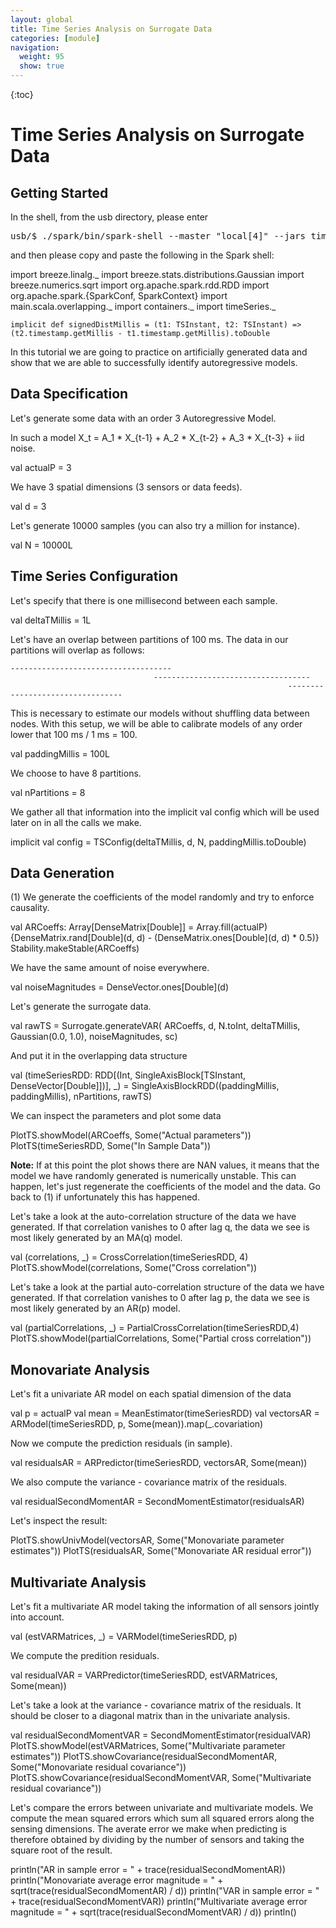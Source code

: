 ```yaml
---
layout: global
title: Time Series Analysis on Surrogate Data
categories: [module]
navigation:
  weight: 95
  show: true
---
```


{:toc}

# Time Series Analysis on Surrogate Data

## Getting Started
In the shell, from the usb directory, please enter

<pre class="prettyprint lang-bsh">
usb/$ ./spark/bin/spark-shell --master "local[4]" --jars timeseries/sparkgeots.jar --driver-memory 2G
</pre>

and then please copy and paste the following in the Spark shell:

<div class="codetabs">
<div data-lang="scala" markdown="1">
    import breeze.linalg._
    import breeze.stats.distributions.Gaussian
    import breeze.numerics.sqrt
    import org.apache.spark.rdd.RDD
    import org.apache.spark.{SparkConf, SparkContext}
    import main.scala.overlapping._
    import containers._
    import timeSeries._

    implicit def signedDistMillis = (t1: TSInstant, t2: TSInstant) => (t2.timestamp.getMillis - t1.timestamp.getMillis).toDouble
</div>
</div>


In this tutorial we are going to practice on artificially generated data
and show that we are able to successfully identify autoregressive models.

## Data Specification

Let's generate some data with an order 3 Autoregressive Model.

In such a model X_t = A_1 * X_{t-1} + A_2 * X_{t-2} + A_3 * X_{t-3} + iid noise.

<div class="codetabs">
<div data-lang="scala" markdown="1">
    val actualP = 3
</div>
</div>

We have 3 spatial dimensions (3 sensors or data feeds).

<div class="codetabs">
<div data-lang="scala" markdown="1">
    val d = 3
</div>
</div>

Let's generate 10000 samples (you can also try a million for instance).

<div class="codetabs">
<div data-lang="scala" markdown="1">
    val N = 10000L
</div>
</div>

## Time Series Configuration

Let's specify that there is one millisecond between each sample.

<div class="codetabs">
<div data-lang="scala" markdown="1">
    val deltaTMillis = 1L
</div>
</div>

Let's have an overlap between partitions of 100 ms.
The data in our partitions will overlap as follows:

    ------------------------------------
                                    -----------------------------------
                                                                  ---------------------------------

This is necessary to estimate our models without shuffling data between nodes.
With this setup, we will be able to calibrate models of any order lower that 100 ms / 1 ms = 100.

<div class="codetabs">
<div data-lang="scala" markdown="1">
    val paddingMillis = 100L
</div>
</div>

We choose to have 8 partitions.

<div class="codetabs">
<div data-lang="scala" markdown="1">
    val nPartitions = 8
</div>
</div>

We gather all that information into the implicit val config which will be
used later on in all the calls we make.

<div class="codetabs">
<div data-lang="scala" markdown="1">
    implicit val config = TSConfig(deltaTMillis, d, N, paddingMillis.toDouble)
</div>
</div>

## Data Generation
(1) We generate the coefficients of the model randomly and try to enforce causality.

<div class="codetabs">
<div data-lang="scala" markdown="1">
    val ARCoeffs: Array[DenseMatrix[Double]] = Array.fill(actualP){DenseMatrix.rand[Double](d, d) - (DenseMatrix.ones[Double](d, d) * 0.5)}
    Stability.makeStable(ARCoeffs)
</div>
</div>

We have the same amount of noise everywhere.

<div class="codetabs">
<div data-lang="scala" markdown="1">
    val noiseMagnitudes = DenseVector.ones[Double](d)
</div>
</div>

Let's generate the surrogate data.

<div class="codetabs">
<div data-lang="scala" markdown="1">
    val rawTS = Surrogate.generateVAR(
        ARCoeffs,
        d,
        N.toInt,
        deltaTMillis,
        Gaussian(0.0, 1.0),
        noiseMagnitudes,
        sc)
</div>
</div>

And put it in the overlapping data structure

<div class="codetabs">
<div data-lang="scala" markdown="1">
    val (timeSeriesRDD: RDD[(Int, SingleAxisBlock[TSInstant, DenseVector[Double]])], _) =
        SingleAxisBlockRDD((paddingMillis, paddingMillis), nPartitions, rawTS)
</div>
</div>

We can inspect the parameters and plot some data

<div class="codetabs">
<div data-lang="scala" markdown="1">
    PlotTS.showModel(ARCoeffs, Some("Actual parameters"))
    PlotTS(timeSeriesRDD, Some("In Sample Data"))
</div>
</div>

__Note:__ If at this point the plot shows there are NAN values, it means that the
model we have randomly generated is numerically unstable.
This can happen, let's just regenerate the coefficients of the model and the data.
Go back to (1) if unfortunately this has happened.

Let's take a look at the auto-correlation structure of the data we have
generated. If that correlation vanishes to 0 after lag q, the data we
see is most likely generated by an MA(q) model.

<div class="codetabs">
<div data-lang="scala" markdown="1">
    val (correlations, _) = CrossCorrelation(timeSeriesRDD, 4)
    PlotTS.showModel(correlations, Some("Cross correlation"))
</div>
</div>

Let's take a look at the partial auto-correlation structure of the data we have
generated. If that correlation vanishes to 0 after lag p, the data we
see is most likely generated by an AR(p) model.

<div class="codetabs">
<div data-lang="scala" markdown="1">
    val (partialCorrelations, _) = PartialCrossCorrelation(timeSeriesRDD,4)
    PlotTS.showModel(partialCorrelations, Some("Partial cross correlation"))
</div>
</div>

## Monovariate Analysis

Let's fit a univariate AR model on each spatial dimension of the data

<div class="codetabs">
<div data-lang="scala" markdown="1">
    val p = actualP
    val mean = MeanEstimator(timeSeriesRDD)
    val vectorsAR = ARModel(timeSeriesRDD, p, Some(mean)).map(_.covariation)
</div>
</div>

Now we compute the prediction residuals (in sample).

<div class="codetabs">
<div data-lang="scala" markdown="1">
    val residualsAR = ARPredictor(timeSeriesRDD, vectorsAR, Some(mean))
</div>
</div>

We also compute the variance - covariance matrix of the residuals.

<div class="codetabs">
<div data-lang="scala" markdown="1">
    val residualSecondMomentAR = SecondMomentEstimator(residualsAR)
</div>
</div>

Let's inspect the result:

<div class="codetabs">
<div data-lang="scala" markdown="1">
    PlotTS.showUnivModel(vectorsAR, Some("Monovariate parameter estimates"))
    PlotTS(residualsAR, Some("Monovariate AR residual error"))
</div>
</div>

## Multivariate Analysis

Let's fit a multivariate AR model taking the information of all sensors
jointly into account.

<div class="codetabs">
<div data-lang="scala" markdown="1">
    val (estVARMatrices, _) = VARModel(timeSeriesRDD, p)
</div>
</div>

We compute the predition residuals.

<div class="codetabs">
<div data-lang="scala" markdown="1">
    val residualVAR = VARPredictor(timeSeriesRDD, estVARMatrices, Some(mean))
</div>
</div>

Let's take a look at the variance - covariance matrix of the residuals. It should be closer to a diagonal matrix than in the univariate analysis.

<div class="codetabs">
<div data-lang="scala" markdown="1">
    val residualSecondMomentVAR = SecondMomentEstimator(residualVAR)
    PlotTS.showModel(estVARMatrices, Some("Multivariate parameter estimates"))
    PlotTS.showCovariance(residualSecondMomentAR, Some("Monovariate residual covariance"))
    PlotTS.showCovariance(residualSecondMomentVAR, Some("Multivariate residual covariance"))
</div>
</div>

Let's compare the errors between univariate and multivariate models. We compute the mean squared errors which sum all squared errors along the sensing dimensions. The averate error we make when predicting is therefore obtained by dividing by the number of sensors and taking the square root of the result.

<div class="codetabs">
<div data-lang="scala" markdown="1">
    println("AR in sample error = " + trace(residualSecondMomentAR))
    println("Monovariate average error magnitude = " + sqrt(trace(residualSecondMomentAR) / d))
    println("VAR in sample error = " + trace(residualSecondMomentVAR))
    println("Multivariate average error magnitude = " + sqrt(trace(residualSecondMomentVAR) / d))
    println()
</div>
</div>
